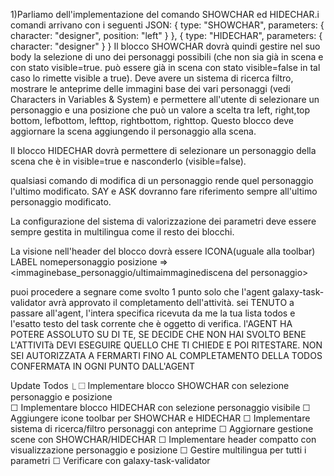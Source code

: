 1)Parliamo dell'implementazione del comando SHOWCHAR ed HIDECHAR.i comandi arrivano con i seguenti JSON:
{
type: "SHOWCHAR",
parameters: {
character: "designer",
position: "left"
}
},
{
type: "HIDECHAR",
parameters: {
character: "designer"
}
}
Il blocco SHOWCHAR dovrà quindi gestire nel suo body la selezione di uno dei personaggi possibili (che non sia già in scena e con stato visible=true. può essere già in scena con stato visible=false in tal caso lo rimette visible a true). Deve avere un sistema di ricerca filtro, mostrare le anteprime delle immagini base dei vari personaggi (vedi Characters in Variables & System) e permettere all'utente di selezionare un personaggio e una posizione che può un valore a scelta tra left, right,top bottom, lefbottom, lefttop, rightbottom, righttop.
Questo blocco deve aggiornare la scena aggiungendo il personaggio alla scena.

Il blocco HIDECHAR dovrà permettere di selezionare un personaggio della scena che è in visible=true e nasconderlo (visible=false).

qualsiasi comando di modifica di un personaggio rende quel personaggio l'ultimo modificato. SAY e ASK dovranno fare riferimento sempre all'ultimo personaggio modificato.

La configurazione del sistema di valorizzazione dei parametri deve essere sempre gestita in multilingua come il resto dei blocchi. 

La visione nell'header del blocco dovrà essere ICONA(uguale alla toolbar) LABEL  nomepersonaggio  posizione <immagine no avatar> => <immaginebase_personaggio/ultimaimmaginediscena del personaggio>

puoi procedere a segnare come svolto 1 punto solo che l'agent galaxy-task-validator avrà approvato il completamento dell'attività. sei TENUTO a passare all'agent, l'intera specifica ricevuta da me la tua lista todos e l'esatto testo del task corrente che è oggetto di verifica. l'AGENT HA POTERE ASSOLUTO SU DI TE, SE DECIDE CHE NON HAI SVOLTO BENE L'ATTIVITà DEVI ESEGUIRE QUELLO CHE TI CHIEDE E POI RITESTARE. NON SEI AUTORIZZATA A FERMARTI FINO AL COMPLETAMENTO DELLA TODOS CONFERMATA IN OGNI PUNTO DALL'AGENT

 Update Todos
  ⎿  ☐ Implementare blocco SHOWCHAR con selezione personaggio e posizione      
     ☐ Implementare blocco HIDECHAR con selezione personaggio visibile
     ☐ Aggiungere icone toolbar per SHOWCHAR e HIDECHAR
     ☐ Implementare sistema di ricerca/filtro personaggi con anteprime
     ☐ Aggiornare gestione scene con SHOWCHAR/HIDECHAR
     ☐ Implementare header compatto con visualizzazione personaggio e posizione
     ☐ Gestire multilingua per tutti i parametri
     ☐ Verificare con galaxy-task-validator